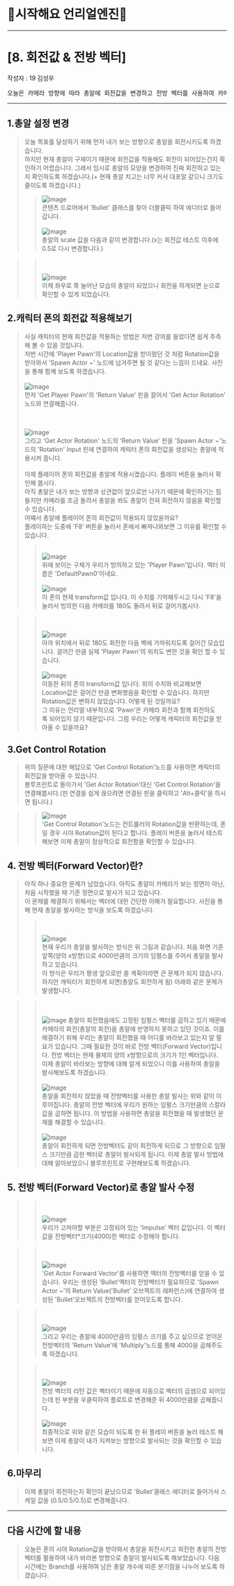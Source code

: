 # :raccoon:시작해요 언리얼엔진🌳


---

# [8. 회전값 & 전방 벡터]
작성자 : 19 김성우

<pre>
오늘은 카메라 방향에 따라 총알에 회전값을 변경하고 전방 벡터를 사용하여 카메라가 바라보는 방향으로 총알을 발사해보록 하겠습니다.
</pre>

---
  
## 1.총알 설정 변경
> 오늘 목표를 달성하기 위해 먼저 내가 보는 방향으로 총알을 회전시키도록 하겠습니다.
> <br> 하지만 현재 총알이 구체이기 때문에 회전값을 적용해도 회전이 되어있는건지 확인하기 어렵습니다.
> 그래서 임시로 총알의 모양을 변경하여 진짜 회전하고 있는지 확인하도록 하겠습니다.(+ 현재 총알 치고는 너무 커서 대포알 같으니 크기도 줄이도록 하겠습니다.)
>> ![image](./Pic/p1.png)
> <br> 콘텐츠 드로어에서 'Bullet' 클래스를 찾아 더블클릭 하여 에디터로 들어갑니다.
>> <br><br>![image](./Pic/p2.png)
> <br> 총알의 scale 값을 다음과 같이 변경합니다.(x는 회전값 테스트 이후에 0.5로 다시 변경합니다.)

>> <br><br>![image](./Pic/p3.png)
> <br> 이제 좌우로 쭉 늘어난 모습의 총알이 되었으니 회전을 하게되면 눈으로 확인할 수 있게 되었습니다.


## 2.캐릭터 폰의 회전값 적용해보기
> 사실 캐릭터의 현재 회전값을 적용하는 방법은 저번 강의를 들었다면 쉽게 추측해 볼 수 있을 것입니다.
> <br> 저번 시간에 'Player Pawn'의 Location값을 받아왔던 것 처럼 Rotation값을 받아와서 'Spawn Actor ~' 노드에 넘겨주면 될 것 같다는 느낌이 드네요.
> 사진을 통해 함꼐 보도록 하겠습니다.
> <br><br>![image](./Pic/p4.png)
> <br> 먼저 'Get Player Pawn'의 'Return Value' 핀을 끌어서 'Get Actor Rotation' 노드와 연결해줍니다.
> 
> <br><br>![image](./Pic/p5.png)
> <br> 그리고 'Get Actor Rotation' 노드의 'Return Value' 핀을 'Spawn Actor ~'노드의 'Rotation' Input 핀에 연결하여 캐릭터 폰의 회전값을 생성되는 총알에 적용시켜 줍니다.
> <br><br> 이제 플레이어 폰의 회전값을 총알에 적용시켰습니다. 플레이 버튼을 눌러서 확인해 봅시다.
> <br> 아직 총알은 내가 보는 방향과 상관없이 앞으로만 나가기 때문에 확인하기는 힘들지만 카메라를 조금 돌려서 총알을 쏴도 총알이 전혀 회전하지 않음을 확인할 수 있습니다.
> <br> 어쨰서 총알에 플레이어 폰의 회전값이 적용되지 않았을까요?
> <br> 플레이하는 도중에 'F8' 버튼을 눌러서 폰에서 빠져나와보면 그 이유를 확인할 수 있습니다.
>> <br>![image](./Pic/p6.png)
> <br> 위에 보이는 구체가 우리가 빙의하고 있는 'Player Pawn'입니다. 액터 이름은 'DefaultPawn0'이네요.
>><br><br>![image](./Pic/p7.png)
> <br> 이 폰의 현재 transform값 입니다. 이 수치를 기억해두시고 다시 'F8'을 눌러서 빙의한 다음 카메라를 180도 돌려서 뒤로 걸어가봅시다.

>> <br><br>![image](./Pic/p8.png)
> <br> 아까 위치에서 뒤로 180도 회전한 다음 벽에 가까워지도록 걸어간 모습입니다. 걸어간 만큼 실제 'Player Pawn'의 위치도 변한 것을 확인 할 수 있습니다.
>> <br><br>![image](./Pic/p9.png)
> <br> 이동한 뒤의 폰의 transform값 입니다. 위의 수치와 비교해보면 Location값은 걸어간 만큼 변화했음을 확인할 수 있습니다. 하지만 Rotation값은 변하지 않았습니다. 어떻게 된 것일까요?
> <br> 그 이유는 언리얼 내부적으로 'Pawn'은 카메라 회전과 함께 회전하도록 되어있지 않기 때문입니다. 그럼 우리는 어떻게 캐릭터의 회전값을 받아올 수 있을까요?

## 3.Get Control Rotation
> 위의 질문에 대한 해답으로 'Get Control Rotation'노드를 사용하면 캐릭터의 회전값을 받아올 수 있습니다.
> <br> 블루프린트로 돌아가서 'Get Actor Rotation'대신 'Get Control Rotation'을 연결해봅시다.(핀 연결을 쉽게 끊으려면 연결된 핀을 클릭하고 'Alt+클릭'을 하시면 됩니다.)

>>![image](./Pic/p10.png)
> <br>'Get Control Rotation'노드는 컨트롤러의 Rotation값을 반환하는데, 폰일 경우 시야 Rotation값이 된다고 합니다.
> 플레이 버튼을 눌러서 테스트해보면 이제 총알이 정상적으로 회전함을 확인할 수 있습니다.

## 4. 전방 벡터(Forward Vector)란?
> 아직 하나 중요한 문제가 남았습니다. 아직도 총알이 카메라가 보는 정면이 아닌, 처음 시작했을 때 기준 정면으로 발사가 되고 있습니다.
><br> 이 문제를 해결하기 위해서는 벡터에 대한 간단한 이해가 필요합니다.
> 사진을 통해 현재 총알을 발사하는 방식을 보도록 하겠습니다.
>> <br><br>![image](./Pic/p11.png)
> <br> 현재 우리가 총알을 발사하는 방식은 위 그림과 같습니다. 처음 화면 기준 앞쪽(양의 x방향)으로 4000만큼의 크기의 임펄스를 주어서 총알을 발사하고 있습니다.
> <br> 이 방식은 우리가 평생 앞으로만 쏠 계획이라면 큰 문제가 되지 않습니다. 하지만 캐릭터가 회전하게 되면(총알도 회전하게 됨) 아래와 같은 문제가 발생합니다.

>> <br><br>![image](./Pic/p12.png)
> 총알이 회전했음에도 고정된 임펄스 벡터를 곱하고 있기 때문에 카메라의 회전(총알의 회전)을 총알에 반영하지 못하고 있던 것이죠. 이를 해결하기 위해 우리는 총알이 회전했을 때 어디를 바라보고 있는지 알 필요가 있습니다.
>  그때 필요한 것이 바로 전방 벡터(Forward Vector)입니다. 전방 벡터는 현재 물체의 양의 x방향으로의 크기가 1인 벡터입니다.
> <br> 이제 총알이 바라보는 방향에 대해 알게 되었으니 이를 사용하여 총알을 발사해보도록 하겠습니다.
>> <br><br>![image](./Pic/p13.png)
> <br> 총알을 회전하지 않았을 때 전방벡터를 사용한 총알 발사는 위와 같이 이루어집니다. 총알의 전방 벡터에 우리가 원하는 임펄스 크기만큼의 스칼라 값을 곱하면 됩니다. 이 방법을 사용하면 총알을 회전했을 때 발생했던 문제를 해결할 수 있습니다.
>> <br><br>![image](./Pic/p14.png)
> <br> 총알이 회전하게 되면 전방벡터도 같이 회전하게 되므로 그 방향으로 임펄스 크기만큼 곱한 벡터로 총알이 발사되게 됩니다. 이제 총알 발사 방법에 대해 알아보았으니 블루프린트로 구현해보도록 하겠습니다.

## 5. 전방 벡터(Forward Vector)로 총알 발사 수정
>> <br><br>![image](./Pic/p15.png)
> <br> 우리가 고쳐야할 부분은 고정되어 있는 'Impulse' 벡터 값입니다. 이 벡터 값을 전방벡터*크기(4000)한 벡터로 수정해야 합니다.

>> <br><br>![image](./Pic/p16.png)
> <br> 'Get Actor Forward Vector'를 사용하면 액터의 전방벡터를 얻을 수 있습니다. 우리는 생성된 'Bullet'액터의 전방벡터가 필요하므로
> 'Spawn Actor ~'의 Return Value('Bullet' 오브젝트의 레퍼런스)에 연결하여 생성된 'Bullet'오브젝트의 전방벡터를 얻어오도록 합니다.

>> <br><br>![image](./Pic/p17.png)
> <br>그리고 우리는 총알에 4000만큼의 임펄스 크기를 주고 싶으므로 얻어온 전방벡터의 'Return Value'에 'Multiply'노드를 통해 4000을 곱해주도록 하겠습니다.
>
>> <br><br>![image](./Pic/p18.png)
> <br>전방 벡터의 리턴 값은 벡터이기 때문에 자동으로 벡터의 곱셈으로 되어있는데 핀 부분을 우클릭하여 플로트로 변경해준 뒤 4000만큼을 곱해줍니다.
>> <br><br>![image](./Pic/p19.png)
> <br>최종적으로 위와 같은 모습이 되도록 한 뒤 플레이 버튼을 눌러 테스트 해보면 이제 총알이 내가 지켜보는 방향으로 발사되는 것을 확인할 수 있습니다.

## 6.마무리
> 이제 총알이 회전하는지 확인이 끝났으므로 'Bullet'클래스 에디터로 들어가서 스케일 값을 (0.5/0.5/0.5)로 변경해줍니다.
---

## 다음 시간에 할 내용
> 오늘은 폰의 시야 Rotation값을 받아와서 총알을 회전시키고 회전한 총알의 전방벡터를 활용하여 내가 바라본 방향으로 총알이 발사되도록 해보았습니다.
> 다음 시간에는 Branch를 사용하여 남은 총알 개수에 따른 분기점을 나누어 보도록 하겠습니다.


